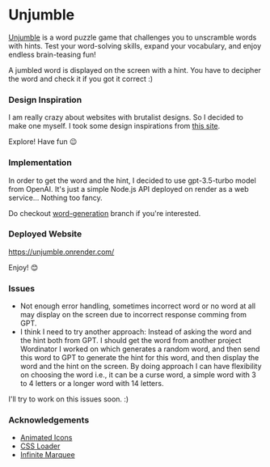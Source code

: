# Unjumble
[Unjumble](https://unjumble.onrender.com/) is a word puzzle game that challenges you to unscramble words with hints. Test your word-solving skills, expand your vocabulary, and enjoy endless brain-teasing fun!

A jumbled word is displayed on the screen with a hint. You have to decipher the word and check it if you got it correct :)
### Design Inspiration

I am really crazy about websites with brutalist designs. So I decided to make one myself. I took some design inspirations from [this site](https://www.brutalistwebsites.com/).

Explore! Have fun 😉
### Implementation

In order to get the word and the hint, I decided to use gpt-3.5-turbo model from OpenAI. It's just a simple Node.js API deployed on render as a web service... Nothing too fancy. 

Do checkout [word-generation](https://github.com/HibbanHaroon/unjumble/tree/word-generation) branch if you're interested. 

### Deployed Website

https://unjumble.onrender.com/

Enjoy! 😊

### Issues

 - Not enough error handling, sometimes incorrect word or no word at all may display on the screen due to incorrect response comming from GPT.
 - I think I need to try another approach: Instead of asking the word and the hint both from GPT. I should get the word from another project Wordinator I worked on which generates a random word, and then send this word to GPT to generate the hint for this word, and then display the word and the hint on the screen. By doing approach I can have flexibility on choosing the word i.e., it can be a curse word, a simple word with 3 to 4 letters or a longer word with 14 letters. 

I'll try to work on this issues soon. :)

### Acknowledgements

 - [Animated Icons](https://icons8.com/icons)
 - [CSS Loader](https://www.html-code-generator.com/css/snippets/loading-animation?type=square)
 - [Infinite Marquee](https://www.youtube.com/watch?v=nAjR0Oj0J8E&t=468s&ab_channel=CodingwithRobby)
